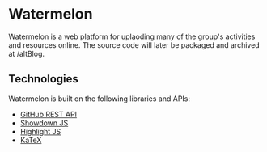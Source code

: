 # Watermelon
Watermelon is a web platform for uplaoding many of the group's activities and resources online. The source code will later be packaged and archived at /altBlog.

## Technologies
Watermelon is built on the following libraries and APIs:
* [GitHub REST API](https://developer.github.com/v3/)
* [Showdown JS](http://www.showdownjs.com/)
* [Highlight JS](https://highlightjs.org/)
* [KaTeX](https://katex.org/)
